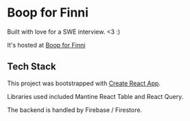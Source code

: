 # Boop for Finni

Built with love for a SWE interview. <3 :) 

It's hosted at [Boop for Finni](https://boop-for-finni.web.app/)

## Tech Stack

This project was bootstrapped with [Create React App](https://github.com/facebook/create-react-app).

Libraries used included Mantine React Table and React Query.

The backend is handled by Firebase / Firestore.
